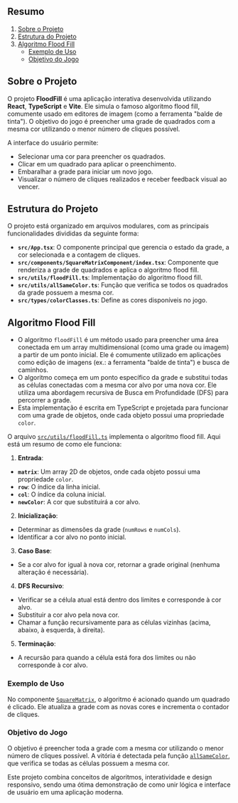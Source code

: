 
## Resumo

1. [Sobre o Projeto](#sobre-o-projeto)  
2. [Estrutura do Projeto](#estrutura-do-projeto)  
3. [Algoritmo Flood Fill](#algoritmo-flood-fill)  
    - [Exemplo de Uso](#exemplo-de-uso)  
    - [Objetivo do Jogo](#objetivo-do-jogo)  

## Sobre o Projeto

O projeto **FloodFill** é uma aplicação interativa desenvolvida utilizando **React**, **TypeScript** e **Vite**. Ele simula o famoso algoritmo flood fill, comumente usado em editores de imagem (como a ferramenta "balde de tinta"). O objetivo do jogo é preencher uma grade de quadrados com a mesma cor utilizando o menor número de cliques possível.

A interface do usuário permite:  
- Selecionar uma cor para preencher os quadrados.  
- Clicar em um quadrado para aplicar o preenchimento.  
- Embaralhar a grade para iniciar um novo jogo.  
- Visualizar o número de cliques realizados e receber feedback visual ao vencer.  

## Estrutura do Projeto

O projeto está organizado em arquivos modulares, com as principais funcionalidades divididas da seguinte forma:  
- **`src/App.tsx`**: O componente principal que gerencia o estado da grade, a cor selecionada e a contagem de cliques.  
- **`src/components/SquareMatrixComponent/index.tsx`**: Componente que renderiza a grade de quadrados e aplica o algoritmo flood fill.  
- **`src/utils/floodFill.ts`**: Implementação do algoritmo flood fill.  
- **`src/utils/allSameColor.ts`**: Função que verifica se todos os quadrados da grade possuem a mesma cor.  
- **`src/types/colorClasses.ts`**: Define as cores disponíveis no jogo.  

## Algoritmo Flood Fill

- O algoritmo `floodFill` é um método usado para preencher uma área conectada em um array multidimensional (como uma grade ou imagem) a partir de um ponto inicial. Ele é comumente utilizado em aplicações como edição de imagens (ex.: a ferramenta "balde de tinta") e busca de caminhos.  
- O algoritmo começa em um ponto específico da grade e substitui todas as células conectadas com a mesma cor alvo por uma nova cor. Ele utiliza uma abordagem recursiva de Busca em Profundidade (DFS) para percorrer a grade.  
- Esta implementação é escrita em TypeScript e projetada para funcionar com uma grade de objetos, onde cada objeto possui uma propriedade `color`.  

O arquivo [`src/utils/floodFill.ts`](src/utils/floodFill.ts) implementa o algoritmo flood fill. Aqui está um resumo de como ele funciona:  

1. **Entrada**:  
  - **`matrix`**: Um array 2D de objetos, onde cada objeto possui uma propriedade `color`.  
  - **`row`**: O índice da linha inicial.  
  - **`col`**: O índice da coluna inicial.  
  - **`newColor`**: A cor que substituirá a cor alvo.  

2. **Inicialização**:  
  - Determinar as dimensões da grade (`numRows` e `numCols`).  
  - Identificar a cor alvo no ponto inicial.  

3. **Caso Base**:  
  - Se a cor alvo for igual à nova cor, retornar a grade original (nenhuma alteração é necessária).  

4. **DFS Recursivo**:  
  - Verificar se a célula atual está dentro dos limites e corresponde à cor alvo.  
  - Substituir a cor alvo pela nova cor.  
  - Chamar a função recursivamente para as células vizinhas (acima, abaixo, à esquerda, à direita).  

5. **Terminação**:  
  - A recursão para quando a célula está fora dos limites ou não corresponde à cor alvo.  

### Exemplo de Uso

No componente [`SquareMatrix`](src/components/SquareMatrixComponent/index.tsx), o algoritmo é acionado quando um quadrado é clicado. Ele atualiza a grade com as novas cores e incrementa o contador de cliques.  

### Objetivo do Jogo

O objetivo é preencher toda a grade com a mesma cor utilizando o menor número de cliques possível. A vitória é detectada pela função [`allSameColor`](src/utils/allSameColor.ts), que verifica se todas as células possuem a mesma cor.  

Este projeto combina conceitos de algoritmos, interatividade e design responsivo, sendo uma ótima demonstração de como unir lógica e interface de usuário em uma aplicação moderna.  

